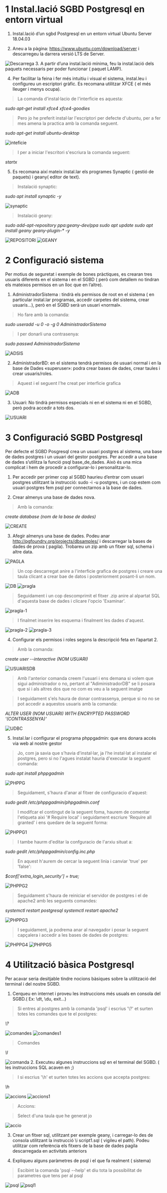 # 1 Instal.lació SGBD Postgresql en entorn virtual

1. Instal.lació d’un sgbd Postgresql en un entorn virtual Ubuntu Server 18.04.03

2. Aneu a la pàgina: https://www.ubuntu.com/download/server i descarregeu la darrera versió LTS de Server.

![Descarrega](/img/descarrega_us.PNG)
3. A partir d’una instal.lació mínima, feu la instal.lació dels paquets necessaris per poder funcionar ( paquet LAMP).

4. Per facilitar la feina i fer més intuitiu i visual el sistema, instal.leu i configureu un escriptori gràfic. Es recomana utilitzar XFCE ( el més lleuger i menys ocupa).

>La comanda d'instal·lacio de l'interficie es aquesta:
 
*sudo apt-get install xfce4 xfce4-goodies*
>Pero jo he preferit instal·lar l'escriptori per defecte d'ubuntu, per a fer mes amena la practica amb la comanda seguent.

*sudo apt-get install ubuntu-desktop*

![inteficie](/img/interf_graf.png)

>I per a iniciar l'escritori s'escriura la comanda seguent:

*startx*

5. Es recomana així mateix instal.lar els programes Synaptic ( gestió de paquets) i geany( editor de text).

>Instalació synaptic:

*sudo apt install synaptic -y*

![synaptic](/img/install_synaptic.PNG)
>Instalació geany:

*sudo add-apt-repository ppa:geany-dev/ppa*
*sudo apt update*
*sudo apt install geany geany-plugin-\* -y*

![REPOSITORI](/img/repositori_geany.PNG)
![GEANY](/img/install_geany.PNG)
# 2 Configuració sistema

Per motius de seguretat i exemple de bones pràctiques, es crearan tres usuaris diferents en
el sistema i en el SGBD ( però com detallem no tindran els mateixos permisos en un lloc que en
l’altre).

1. AdministradorSistema : tindrà els permisos de root en el sistema ( en particular instal.lar programas, accedir carpetes del sistema, crear usuaris...), però en el SGBD serà un usuari «normal».

>Ho fare amb la comanda:

*sudo useradd -u 0 -o -g 0 AdministradorSistema*

>I per donarli una contrasenya:

*sudo passwd AdministradorSistema*

![ADSIS](/img/usuari_adsis.PNG)

2. AdministradorBD: en el sistema tendrà permisos de usuari normal i en la base de Dades «superuser»: podra crear bases de dades, crear taules i crear usuaris/roles.

>Aquest i el seguent l'he creat per interficie grafica

![ADB](/img/usuari_aDB.PNG)

3. Usuari: No tindrà permisos especials ni en el sistema ni en el SGBD, però podra accedir a tots dos.

![USUARI](/img/usuari_PELAO.PNG)

# 3 Configuració SGBD Postgresql

Per defecte el SGBD Posgresql crea un usuari postgres al sistema, una base de dades postgres i un usuari del gestor postgres. Per accedir a una base de dades s’utilitza la funció psql base_de_dades. Això és una mica complicat i hem de procedir a configurar-lo i personalitzar-lo.

1. Per accedir per primer cop al SGBD haurieu d’entrar com usuari postgres utilitzant la instrucció: sudo -i -u postgres, i un cop estem com usuari postgres fem psql per connectarnos a la base de dades.

2. Crear almenys una base de dades nova.

>Amb la comanda:

*create database (nom de la base de dades)*

![CREATE](/img/CREATEDB.PNG)

3. Afegir almenys una base de dades. Podeu anar http://pgfoundry.org/projects/dbsamples/ i descarregar la bases de dades de prova ( pagila). Trobareu un zip amb un fitxer sql, schema i altre data.

![PAGLA](/img/DESCARREGA_PAGLA.PNG)

>Un cop descarregat anire a l'interficie grafica de postgres i creare una taula clicant a crear bae de datos i posteriorment posant-li un nom.

![DB](/img/createdb_.PNG)
![pragla](/img/pagila.PNG)
>Seguidament i un cop descomprimit el fitxer .zip anire al alpartat SQL d'aquesta base de dades i clicare l'opcio 'Examinar'.

![pragla-1](/img/pagila-1.PNG)
>I finalmet inserire les esquema i finalment les dades d'aquest.

![pragla-2](/img/pagila-2.PNG)
![pragla-3](/img/pagila-3.PNG)

4. Configurar els permisos i roles segons la descripció feta en l’apartat 2.

>Amb la comanda:

*create user --interactive (NOM USUARI)*

![USUARISDB](/img/USUARISdb.PNG)

>Amb l'anterior comanda creem l'usuari i ens demana si volem que sigui administrador o no, pertant al "AdiministradorDB" se li posara que si i als altres dos que no com es veu a la seguent imatge

>I seguidament s'els haura de donar contrassenya, perque si no no se pot accedir a aquestos usuaris amb la comanda:

*ALTER USER (NOM USUARI) WITH ENCRYPTED PASSWORD '(CONTRASSENYA)'*

![UDBC](/img/USUARISdb_contrassenya.PNG)

5. Instal.lar i configurar el programa phppgadmin: que ens donara accés via web al nostre gestor

>Jo, com ja savia que s'havia d'instal·lar, ja l'he instal·lat al instalar el postgres, pero si no l'agues instalat hauria d'executar la seguent comanda:

*sudo apt install phppgadmin*

![PHPPG](/img/instalacio_postgres.PNG)
>Seguidament, s'haura d'anar al fitxer de configuracio d'aquest:

*sudo gedit /etc/phppgadmin/phpgadmin.conf*

> I modifcar el contingut de la seguent foma, haurem de comentar l'etiqueta aixi '# Require local' i seguidament escriure  'Require all granted' i ens quedare de la seguent forma:

![PHPPG1](/img/conf_phphpg-1.PNG)
>I tambe haurm d'editar la confguracio de l'arxiu situat a:

*sudo gedit /etc/phppgadmin/config.inc.php*

>En aquest h'aurem de cercar la seguent linia i canviar 'true' per 'false':

*$conf['extra_login_security'] = true;*

![PHPPG2](/img/conf_phphpg-2.PNG)

>Seguidament s'haura de reiniciar el servidor de postgres i el de apache2 amb les seguents comandes:

*systemctl restart postgresql
systemctl restart apache2*

![PHPPG3](/img/conf_phphpg-3.PNG)

>I seguidament, ja podrema anar al navegador i posar la seguent capçalera i accedir a les bases de dades de postgres:

![PHPPG4](/img/conf_phphpg-4.PNG)
![PHPPG5](/img/conf_phphpg-5.PNG)
# 4 Utilització bàsica Postgresql

Per acavar seria desitjable tindre nocions bàsiques sobre la utilització del terminal i
del nostre SGBD.

1. Cerqueu en internet i proveu les instruccions més usuals en consola del SGBD.( Ex: \dt, \du, exit...)

>Si entres al postgres amb la comanda 'psql' i escrius '\\?' et surten totes les comandes que te el postgres:

*\\?*

![comandes](/img/comandes.png)
![comandes1](/img/comandes1.png)

>Comandes

*\l*

![comanda](/img/comandaç.png)
2. Executeu algunes instruccions sql en el terminal del SGBD. ( les instruccions SQL acaven en ;)

>I si escrius '\h' et surten totes les accions que accepta postgres:

*\h*

![accions](/img/accions.png)
![accions1](/img/accions1.png)

>Accions:

>Select d'una taula que he generat jo

![accio](/img/accio.png)

3. Crear un fitxer sql, utilitzant per exemple geany, i carregar-lo des de consola utilitzant la instrucció \i script1.sql ( vigileu el path). Podeu utilitzar com referència els fitxers de la base de dades pagila descarregada en activitats anteriors

4. Expliqueu alguns paràmetres de psql i el que fa realment ( sistema)

>Escibint la comanda 'psql --help' et diu tota la possibilitat de parametres que tens per al psql

![psql](/img/psql.png)
![psql1](/img/psql1.png)
